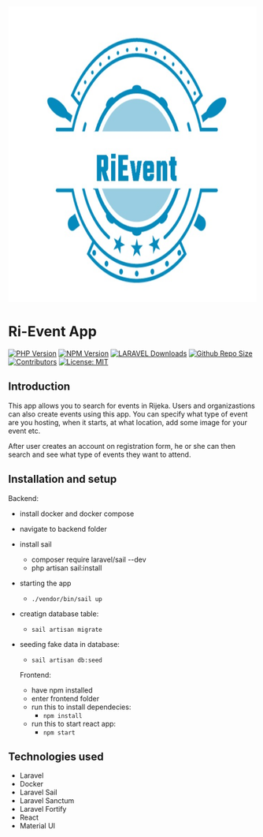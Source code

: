 <img src="Ri-Event.jpeg" alt="Opis slike" width="1000" height="600">

# Ri-Event App

[![PHP Version](https://img.shields.io/badge/PHP-8.1.12-purple)](https://www.npmjs.com/package/Ri-Event)
[![NPM Version](https://img.shields.io/badge/npm-8.11.0-blue)](https://www.npmjs.com/package/Ri-Event)
[![LARAVEL Downloads](https://img.shields.io/badge/Laravel-10.3.3-red)](https://www.npmjs.com/package/Ri-Event)
[![Github Repo Size](https://img.shields.io/github/repo-size/LukaBis/Ri-Event.svg)](https://github.com/LukaBis/Ri-Event)
[![Contributors](https://img.shields.io/github/contributors/LukaBis/Ri-Event.svg)](https://github.com/LukaBis/Ri-Event/graphs/contributors)
[![License: MIT](https://img.shields.io/badge/License-MIT-yellow.svg)](LICENSE)

## Introduction

This app allows you to search for events in Rijeka. Users and organizastions can also create events using this app. You can specify what type of event are you hosting, when it starts, at what location, add some image for your event etc.

After user creates an account on registration form, he or she can then search and see what type of events they want to attend.

## Installation and setup

Backend:

- install docker and docker compose
- navigate to backend folder
- install sail
  - composer require laravel/sail --dev
  - php artisan sail:install
- starting the app
  - `./vendor/bin/sail up`
- creatign database table:
  - `sail artisan migrate`
- seeding fake data in database:

  - `sail artisan db:seed`

  Frontend:

  - have npm installed
  - enter frontend folder
  - run this to install dependecies:
    - `npm install`
  - run this to start react app:
    - `npm start`

## Technologies used

- Laravel
- Docker
- Laravel Sail
- Laravel Sanctum
- Laravel Fortify
- React
- Material UI
